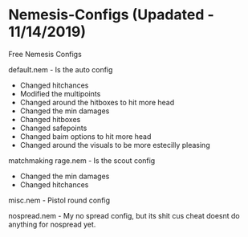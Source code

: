 # Nemesis-Configs (Upadated - 11/14/2019)
Free Nemesis Configs

default.nem - Is the auto config 
  - Changed hitchances
  - Modified the multipoints
  - Changed around the hitboxes to hit more head
  - Changed the min damages
  - Changed hitboxes
  - Changed safepoints
  - Changed baim options to hit more head
  - Changed around the visuals to be more estecilly pleasing

matchmaking rage.nem - Is the scout config
  - Changed the min damages 
  - Changed hitchances

misc.nem - Pistol round config

nospread.nem - My no spread config, but its shit cus cheat doesnt do anything for nospread yet.
